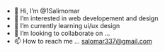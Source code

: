 - 👋 Hi, I’m @1Salimomar
- 👀 I’m interested in web developement and design
- 🌱 I’m currently learning ui/ux design
- 💞️ I’m looking to collaborate on ...
- 📫 How to reach me ... salomar337@gmail.com

<!---
1Salimomar/1Salimomar is a ✨ special ✨ repository because its `README.md` (this file) appears on your GitHub profile.
You can click the Preview link to take a look at your changes.
--->
